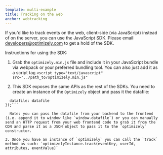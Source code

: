```yaml
---
template: multi-example
title: Tracking on the web
anchor: webtracking
---
```


If you'd like to track events on the web, client-side (via JavaScript) instead of on the server, you can use the JavaScript SDK. Please email <developers@optimizely.com> to get a hold of the SDK.

Instructions for using the SDK:

1. Grab the `optimizely.min.js` file and include it in your JavaScript bundle via webpack or your preferred bundling tool. You can also just add it as a script tag `<script type="text/javascript" src="../path_to/optimizely.min.js"`

2. This SDK exposes the same APIs as the rest of the SDKs. You need to create an instance of the `Optimizely` object and pass it the datafile:
```optimizelyInstance = optimizely.createInstance({
  datafile: datafile
});```

  Note: you can pass the datafile from your backend to the frontend (i.e. append it to window like `window.datafile`) or you can manually send an HTTP request from your web frontend code to grab it from the CDN and parse it as a JSON object to pass it to the `optimizely` constructor.

3. Once you have an instance of `optimizely` you can call the `track` method as such: `optimizelyInstance.track(eventKey, userId, attributes, eventValue)`
